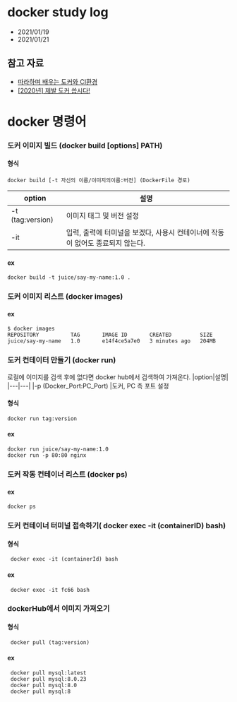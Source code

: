 # docker study log

- 2021/01/19
- 2021/01/21

## 참고 자료
 - [따라하며 배우는 도커와 CI환경](https://www.inflearn.com/course/%EB%94%B0%EB%9D%BC%ED%95%98%EB%A9%B0-%EB%B0%B0%EC%9A%B0%EB%8A%94-%EB%8F%84%EC%BB%A4-ci)
 - [[2020년] 제발 도커 씁시다!](https://www.inflearn.com/course/%EB%8F%84%EC%BB%A4-docker-%EC%84%9C%EB%B2%84-%EC%9E%90%EB%8F%99%ED%99%94)

# docker 명령어

### 도커 이미지 빌드 (docker build [options] PATH) 

#### 형식
```docker 
docker build [-t 자신의 이름/이미지의이름:버전] (DockerFile 경로)
```
|option|설명|
|---|---|
|-t (tag:version) |이미지 태그 및 버전 설정
|-it|입력, 출력에 터미널을 보겠다, 사용시 컨테이너에 작동이 없어도 종료되지 않는다.



    

#### ex
```docker
docker build -t juice/say-my-name:1.0 . 
```

### 도커 이미지 리스트 (docker images) 

#### ex
```docker
$ docker images
REPOSITORY          TAG       IMAGE ID       CREATED         SIZE
juice/say-my-name   1.0       e14f4ce5a7e0   3 minutes ago   204MB
```


### 도커 컨테이터 만들기 (docker run) 

로컬에 이미지를 검색 후에 없다면 docker hub에서 검색하여 가져온다.
|option|설명|
|---|---|
|-p (Docker_Port:PC_Port) |도커, PC 측 포트 설정
#### 형식
```docker
docker run tag:version
```

#### ex
```docker
docker run juice/say-my-name:1.0
docker run -p 80:80 nginx
```

### 도커 작동 컨테이너 리스트 (docker ps) 

#### ex
```docker
docker ps
```

### 도커 컨테이너 터미널 접속하기( docker exec -it (containerID) bash)

#### 형식
```docker
 docker exec -it (containerId) bash
```
#### ex
```docker
 docker exec -it fc66 bash
```


### dockerHub에서 이미지 가져오기

#### 형식
```docker
 docker pull (tag:version)
```
#### ex
```docker
 docker pull mysql:latest
 docker pull mysql:8.0.23
 docker pull mysql:8.0
 docker pull mysql:8
```